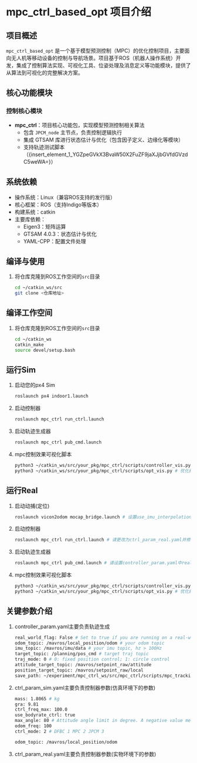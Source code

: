 # mpc_ctrl_based_opt 项目介绍

## 项目概述
`mpc_ctrl_based_opt` 是一个基于模型预测控制（MPC）的优化控制项目，主要面向无人机等移动设备的控制与导航场景。项目基于ROS（机器人操作系统）开发，集成了控制算法实现、可视化工具、位姿处理及消息定义等功能模块，提供了从算法到可视化的完整解决方案。

## 核心功能模块

### 控制核心模块
- **mpc_ctrl**：项目核心功能包，实现模型预测控制相关算法
  - 包含 `JPCM_node` 主节点，负责控制逻辑执行
  - 集成 GTSAM 库进行状态估计与优化（包含因子定义、边缘化等模块）
  - 支持轨迹测试脚本（{insert\_element\_1\_YGZpeGVkX3BvaW50X2FuZF9jaXJjbGVfdGVzdC5weWA=}）

## 系统依赖
- 操作系统：Linux（兼容ROS支持的发行版）
- 核心框架：ROS（支持Indigo等版本）
- 构建系统：catkin
- 主要库依赖：
  - Eigen3：矩阵运算
  - GTSAM 4.0.3：状态估计与优化
  - YAML-CPP：配置文件处理

## 编译与使用
1. 将仓库克隆到ROS工作空间的`src`目录
   ```bash
   cd ~/catkin_ws/src
   git clone <仓库地址>
   
## 编译工作空间
1. 将仓库克隆到ROS工作空间的`src`目录
   ```bash
   cd ~/catkin_ws
   catkin_make
   source devel/setup.bash

## 运行Sim
1. 启动您的px4 Sim
   ```bash
   roslaunch px4 indoor1.launch
2. 启动控制器
   ```bash
   roslaunch mpc_ctrl run_ctrl.launch
3. 启动轨迹生成器
   ```bash
   roslaunch mpc_ctrl pub_cmd.launch
3. mpc控制效果可视化脚本
   ```bash
   python3 ~/catkin_ws/src/your_pkg/mpc_ctrl/scripts/controller_vis.py  # 轨迹跟踪结果分析可视化
   python3 ~/catkin_ws/src/your_pkg/mpc_ctrl/scripts/opt_vis.py # 优化结果分析可视化

## 运行Real
1. 启动动捕(定位)
   ```bash
   roslaunch vicon2odom mocap_bridge.launch # 设置use_imu_interpolation可使用imu插值，odom话题为/vision_odom
2. 启动控制器
   ```bash
   roslaunch mpc_ctrl run_ctrl.launch # 请更改为ctrl_param_real.yaml并修改文件中话题参数
3. 启动轨迹生成器
   ```bash
   roslaunch mpc_ctrl pub_cmd.launch # 请设置controller_param.yaml中real_world_flag为True并修改话题参数
3. mpc控制效果可视化脚本
   ```bash
   python3 ~/catkin_ws/src/your_pkg/mpc_ctrl/scripts/controller_vis.py  # 轨迹跟踪结果分析可视化
   python3 ~/catkin_ws/src/your_pkg/mpc_ctrl/scripts/opt_vis.py # 优化结果分析可视化
   
## 关键参数介绍
1. controller_param.yaml主要负责轨迹生成
   ```bash
   real_world_flag: False # Set to true if you are running on a real-world drone, false for simulation.
   odom_topic: /mavros/local_position/odom # your odom topic
   imu_topic: /mavros/imu/data # your imu topic, hz > 100Hz
   target_topic: /planning/pos_cmd # target traj topic
   traj_mode: 0 # 0: fixed position control; 1: circle control
   attitude_target_topic: /mavros/setpoint_raw/attitude
   position_target_topic: /mavros/setpoint_raw/local
   save_path: ~/experiment/mpc_ctrl_ws/src/mpc_ctrl/scripts/mpc_tracking_data.csv # please sure path in your_pkg/scripts
2. ctrl_param_sim.yaml主要负责控制器参数(仿真环境下的参数)
   ```bash
   mass: 1.8065 # kg
   gra: 9.81
   ctrl_freq_max: 100.0
   use_bodyrate_ctrl: true
   max_angle: 80 # Attitude angle limit in degree. A negative value means no limit.
   odom_freq: 100
   ctrl_mode: 2 # DFBC 1 MPC 2 JPCM 3

   odom_topic: /mavros/local_position/odom
3. ctrl_param_real.yaml主要负责控制器参数(实物环境下的参数)
